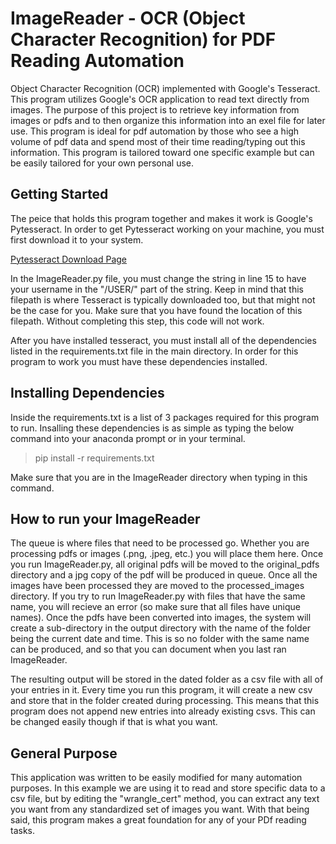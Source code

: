 # ImageReader - OCR (Object Character Recognition) for PDF Reading Automation

Object Character Recognition (OCR) implemented with Google's Tesseract. This program utilizes Google's OCR application to read text directly from images. The purpose of this project is to retrieve key information from images or pdfs and to then organize this information into an exel file for later use. This program is ideal for pdf automation by those who see a high volume of pdf data and spend most of their time reading/typing out this information. This program is tailored toward one specific example but can be easily tailored for your own personal use.

## Getting Started

The peice that holds this program together and makes it work is Google's Pytesseract. In order to get Pytesseract working on your machine, you must first download it to your system.

[Pytesseract Download Page](https://pypi.org/project/pytesseract/#files)

In the ImageReader.py file, you must change the string in line 15 to have your username in the "/USER/" part of the string. Keep in mind that this filepath is where Tesseract is typically downloaded too, but that might not be the case for you. Make sure that you have found the location of this filepath. Without completing this step, this code will not work.

After you have installed tesseract, you must install all of the dependencies listed in the requirements.txt file in the main directory. In order for this program to work you must have these dependencies installed.

## Installing Dependencies

Inside the requirements.txt is a list of 3 packages required for this program to run. Insalling these dependencies is as simple as typing the below command into your anaconda prompt or in your terminal.

>pip install -r requirements.txt

Make sure that you are in the ImageReader directory when typing in this command.

## How to run your ImageReader

The queue is where files that need to be processed go. Whether you are processing pdfs or images (.png, .jpeg, etc.) you will place them here. Once you run ImageReader.py, all original pdfs will be moved to the original_pdfs directory and a jpg copy of the pdf will be produced in queue. Once all the images have been processed they are moved to the processed_images directory. If you try to run ImageReader.py with files that have the same name, you will recieve an error (so make sure that all files have unique names). Once the pdfs have been converted into images, the system will create a sub-directory in the output directory with the name of the folder being the current date and time. This is so no folder with the same name can be produced, and so that you can document when you last ran ImageReader.

The resulting output will be stored in the dated folder as a csv file with all of your entries in it. Every time you run this program, it will create a new csv and store that in the folder created during processing. This means that this program does not append new entries into already existing csvs. This can be changed easily though if that is what you want. 



## General Purpose

This application was written to be easily modified for many automation purposes. In this example we are using it to read and store specific data to a csv file, but by editing the "wrangle_cert" method, you can extract any text you want from any standardized set of images you want. With that being said, this program makes a great foundation for any of your PDf reading tasks.
